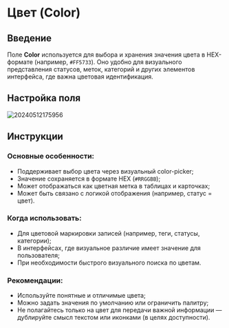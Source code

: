 # Цвет (Color)

## Введение

Поле **Color** используется для выбора и хранения значения цвета в HEX-формате (например, `#FF5733`). Оно удобно для визуального представления статусов, меток, категорий и других элементов интерфейса, где важна цветовая идентификация.

## Настройка поля

![20240512175956](https://static-docs.nocobase.com/20240512175956.png)

## Инструкции

### Основные особенности:

- Поддерживает выбор цвета через визуальный color-picker;
- Значение сохраняется в формате HEX (`#RRGGBB`);
- Может отображаться как цветная метка в таблицах и карточках;
- Может быть связано с логикой отображения (например, статус = цвет).

### Когда использовать:

- Для цветовой маркировки записей (например, теги, статусы, категории);
- В интерфейсах, где визуальное различие имеет значение для пользователя;
- При необходимости быстрого визуального поиска по цветам.

### Рекомендации:

- Используйте понятные и отличимые цвета;
- Можно задать значения по умолчанию или ограничить палитру;
- Не полагайтесь только на цвет для передачи важной информации — дублируйте смысл текстом или иконками (в целях доступности).

